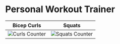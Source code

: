 # Personal Workout Trainer

Bicep Curls | Squats
:-: | :-:
![Curls Counter](https://github.com/Whalehoho/Project-based-on-mediapipe/blob/main/assets/ezgif-1-c69f7d2405.gif) | ![Squats Counter](https://github.com/Whalehoho/Project-based-on-mediapipe/blob/main/assets/ezgif-1-25cadbc302.gif)


